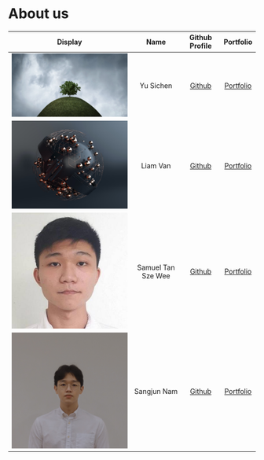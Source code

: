 # About us

| Display                      |        Name        |        Github Profile         |             Portfolio              |
|------------------------------|:------------------:|:-----------------------------:|:----------------------------------:|
| <img src="./teamImages/A.jpg" width="500">   |      Yu Sichen     | [Github](https://github.com/sistine-yu) | [Portfolio](./team/sistine-yu.md)  |
| <img src="./teamImages/B.jpg" width="500">      |      Liam Van      | [Github](https://github.com/SpeciLiam) |  [Portfolio](./team/speciliam.md)  |
| ![](./teamImages/samuel.jpg) | Samuel Tan Sze Wee | [Github](https://github.com/Samueltansw) | [Portfolio](./team/samueltansw.md) |
| <img src="./teamImages/Sangjun%20Nam.jpg" width="500">     |     Sangjun Nam    | [Github](https://github.com/namsengi11) | [Portfolio](./team/namsengi11.md)  |
